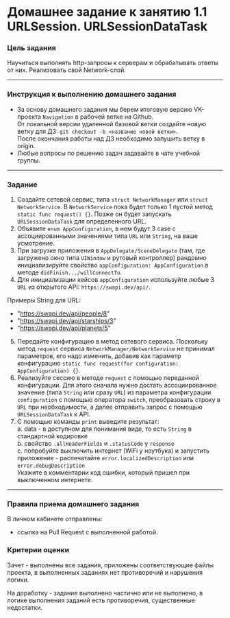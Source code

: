 # Домашнее задание к занятию 1.1 	URLSession. URLSessionDataTask

### Цель задания

Научиться выполнять http-запросы к серверам и обрабатывать ответы от них. Реализовать свой Network-слой. 

---

### Инструкция к выполнению домашнего задания 

* За основу домашнего задания мы берем итоговую версию VK-проекта `Navigation` в рабочей ветке на Github.  
От локальной версии удаленной базовой ветки создайте новую ветку для ДЗ: `git checkout -b <название новой ветки>`.  
После окончания работы над ДЗ необходимо запушить ветку в origin.
* Любые вопросы по решению задач задавайте в чате учебной группы.

---

### Задание

1. Создайте сетевой сервис, типа `struct NetworkManager` или `struct NetworkService`. В `NetworkService` пока будет только 1 пустой метод `static func request() {}`. Позже он будет запускать `URLSessionDataTask` для определенного URL.
2. Объявите `enum AppConfiguration`, в нем будут 3 case с ассоциированными значениями типа `URL` или `String`, на ваше усмотрение.
3.  При загрузке приложения в `AppDelegate/SceneDelegate` (там, где загружено окно типа `UIWindow` и рутовый контроллер) рандомно инициализируйте свойство `appConfiguration: AppConfiguration` в методе `didFinish.../willConnectTo`.
4.  Для инициализации кейсов `appConfiguration` используйте любые 3 `URL` из открытого API: `https://swapi.dev/api/`. 

Примеры String для URL: 
* "https://swapi.dev/api/people/8"
* "https://swapi.dev/api/starships/3"
* "https://swapi.dev/api/planets/5"

5. Передайте конфигурацию в метод сетевого сервиса. Поскольку метод `request` сервиса `NetworkManager/NetworkService` не принимал параметров, его надо изменить, добавив как параметр конфигурацию `static func request(for configuration: AppConfiguration) {}`.
6. Реализуйте сессию в методе `request` с помощью переданной конфигурации. Для этого сначала нужно достать ассоциированное значение (типа `String` или сразу `URL`) из параметра конфигурации `configuration` с помощью оператора `switch`, преобразовать строку в `URL` при необходимости, а далее отправить запрос с помощью `URLSessionDataTask` к API.
7. С помощью команды `print` выведите результат:  
  a. data - в доступном для понимания виде, то есть `String` в стандартной кодировке  
  b. свойство `.allHeaderFields` и `.statusCode` у `response`  
  c. попробуйте выключить интернет (WiFi у ноутбука) и запустить приложение - распечатайте `error.localizedDescription` или `error.debugDescription`  
  Укажите в комментарии код ошибки, который пришел при выключенном интернете.

---

### Правила приема домашнего задания

В личном кабинете отправлены:

- ссылка на Pull Request с выполненной работой.

### Критерии оценки

Зачет - выполнены все задания, приложены соответствующие файлы проекта, в выполненных заданиях нет противоречий и нарушения логики.

На доработку - задание выполнено частично или не выполнено, в логике выполнения заданий есть противоречия, существенные недостатки.
